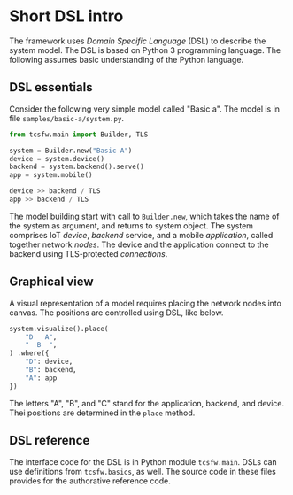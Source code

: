 # Short DSL intro

The framework uses _Domain Specific Language_ (DSL) to describe the system model.
The DSL is based on Python 3 programming language.
The following assumes basic understanding of the Python language.

## DSL essentials

Consider the following very simple model called "Basic a".
The model is in file `samples/basic-a/system.py`.

```python
from tcsfw.main import Builder, TLS

system = Builder.new("Basic A")
device = system.device()
backend = system.backend().serve()
app = system.mobile()

device >> backend / TLS
app >> backend / TLS
```

The model building start with call to `Builder.new`, which takes the name of the system as argument, and returns to system object.
The system comprises IoT _device_, _backend_ service, and a mobile _application_, called together network _nodes_. 
The device and the application connect to the backend using TLS-protected _connections_.

## Graphical view

A visual representation of a model requires placing the network nodes into canvas.
The positions are controlled using DSL, like below.

```python
system.visualize().place(
    "D   A",
    "  B  ",
) .where({
    "D": device,
    "B": backend,
    "A": app
})
```

The letters "A", "B", and "C" stand for the application, backend, and device.
Thei positions are determined in the `place` method.

## DSL reference

The interface code for the DSL is in Python module `tcsfw.main`.
DSLs can use definitions from `tcsfw.basics`, as well.
The source code in these files provides for the authorative reference code.

